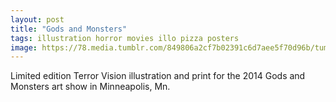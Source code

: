 ```yaml
---
layout: post
title: "Gods and Monsters"
tags: illustration horror movies illo pizza posters
image: https://78.media.tumblr.com/849806a2cf7b02391c6d7aee5f70d96b/tumblr_nl6wu1sUjf1qbng02o1_500.jpg
---
```

Limited edition Terror Vision illustration and print for the 2014 Gods and Monsters art show in Minneapolis, Mn. 